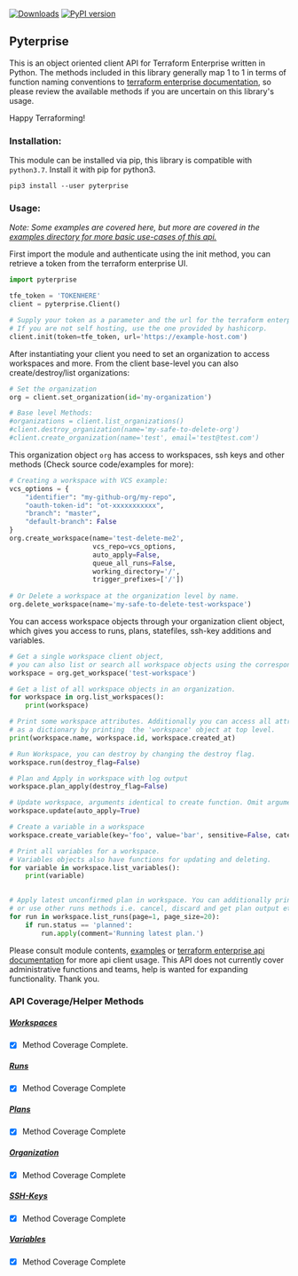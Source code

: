 [![Downloads](https://pepy.tech/badge/pyterprise)](https://pepy.tech/project/pyterprise) [![PyPI version](https://badge.fury.io/py/pyterprise.svg)](https://badge.fury.io/py/pyterprise)
## Pyterprise

This is an object oriented client API for Terraform Enterprise written in Python.
The methods included in this library generally map 1 to 1 in terms of function naming conventions to 
[terraform enterprise documentation](https://www.terraform.io/docs/cloud/api/), so please review the available methods 
if you are uncertain on this library's usage.

Happy Terraforming!


### Installation:
This module can be installed via pip, this library is compatible with `python3.7`. Install it with pip for python3.

`pip3 install --user pyterprise`

### Usage:

*Note: Some examples are covered here, but more are covered in the 
[examples directory for more basic use-cases of this api.](https://github.com/JFryy/terraform-enterprise-api-python-client/tree/master/examples)*

First import the module and authenticate using the init method, you can retrieve a token from the terraform enterprise UI.
```python
import pyterprise

tfe_token = 'TOKENHERE'
client = pyterprise.Client()

# Supply your token as a parameter and the url for the terraform enterprise server.
# If you are not self hosting, use the one provided by hashicorp.
client.init(token=tfe_token, url='https://example-host.com')
```


After instantiating your client you need to set an organization to access workspaces and more. 
From the client base-level you can also create/destroy/list organizations:

```python
# Set the organization
org = client.set_organization(id='my-organization')

# Base level Methods:
#organizations = client.list_organizations()
#client.destroy_organization(name='my-safe-to-delete-org')
#client.create_organization(name='test', email='test@test.com')

```


This organization object `org` has access to workspaces, ssh keys and other methods (Check source code/examples for more):
```python
# Creating a workspace with VCS example:
vcs_options = {
    "identifier": "my-github-org/my-repo",
    "oauth-token-id": "ot-xxxxxxxxxxx",
    "branch": "master",
    "default-branch": False
}
org.create_workspace(name='test-delete-me2',
                     vcs_repo=vcs_options,
                     auto_apply=False,
                     queue_all_runs=False,
                     working_directory='/',
                     trigger_prefixes=['/'])
                              
# Or Delete a workspace at the organization level by name.
org.delete_workspace(name='my-safe-to-delete-test-workspace')
```


You can access workspace objects through your organization client object, 
which gives you access to runs, plans, statefiles, ssh-key additions and variables.
```python
# Get a single workspace client object, 
# you can also list or search all workspace objects using the corresponding methods.
workspace = org.get_workspace('test-workspace')

# Get a list of all workspace objects in an organization.
for workspace in org.list_workspaces():
    print(workspace)

# Print some workspace attributes. Additionally you can access all attributes 
# as a dictionary by printing  the 'workspace' object at top level.                     
print(workspace.name, workspace.id, workspace.created_at)

# Run Workspace, you can destroy by changing the destroy flag.
workspace.run(destroy_flag=False)

# Plan and Apply in workspace with log output
workspace.plan_apply(destroy_flag=False)

# Update workspace, arguments identical to create function. Omit arguments to not alter.
workspace.update(auto_apply=True)

# Create a variable in a workspace
workspace.create_variable(key='foo', value='bar', sensitive=False, category='env')

# Print all variables for a workspace. 
# Variables objects also have functions for updating and deleting.
for variable in workspace.list_variables():
    print(variable)
    

# Apply latest unconfirmed plan in workspace. You can additionally print all attributes by print object at top level.
# or use other runs methods i.e. cancel, discard and get plan output etc.
for run in workspace.list_runs(page=1, page_size=20):
    if run.status == 'planned':
        run.apply(comment='Running latest plan.')
```

Please consult module contents, [examples](https://github.com/JFryy/terraform-enterprise-api-python-client/tree/master/examples) 
or [terraform enterprise api documentation](https://www.terraform.io/docs/cloud/api/)
for more api client usage. This API does not currently cover administrative functions and teams, 
help is wanted for expanding functionality. Thank you.


### API Coverage/Helper Methods

##### [Workspaces](https://www.terraform.io/docs/enterprise/api/workspaces.html)
- [x] Method Coverage Complete.

##### [Runs](https://www.terraform.io/docs/enterprise/api/run.html)
- [x] Method Coverage Complete

##### [Plans](https://www.terraform.io/docs/cloud/api/plans.html)
- [x] Method Coverage Complete

##### [Organization](https://www.terraform.io/docs/cloud/api/organizations.html)
- [x] Method Coverage Complete

##### [SSH-Keys](https://www.terraform.io/docs/cloud/api/ssh-keys.html)
- [x] Method Coverage Complete

##### [Variables](https://www.terraform.io/docs/enterprise/api/variables.html)
- [x] Method Coverage Complete

